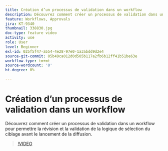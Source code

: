 ```yaml
---
title: Création d’un processus de validation dans un workflow
description: Découvrez comment créer un processus de validation dans un workflow pour permettre la révision et la validation de la logique de sélection du ciblage avant le lancement de la diffusion.
feature: Workflows, Approvals
jira: KT-9340
thumbnail: 338830.jpg
doc-type: feature video
activity: use
role: User
level: Beginner
exl-id: 025f5f47-a554-4e28-97e0-1a3abdd9d2e4
source-git-commit: 05b49ca012d0d505b117a2fb6b12ff41b51be63e
workflow-type: tm+mt
source-wordcount: '0'
ht-degree: 0%

---
```


# Création d’un processus de validation dans un workflow

Découvrez comment créer un processus de validation dans un workflow pour permettre la révision et la validation de la logique de sélection du ciblage avant le lancement de la diffusion.

>[!VIDEO](https://video.tv.adobe.com/v/338830?quality=12&learn=on)
